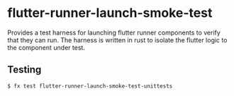 # flutter-runner-launch-smoke-test

Provides a test harness for launching flutter runner components to verify that
they can run. The harness is written in rust to isolate the flutter logic to the
component under test.


## Testing

```
$ fx test flutter-runner-launch-smoke-test-unittests
```

